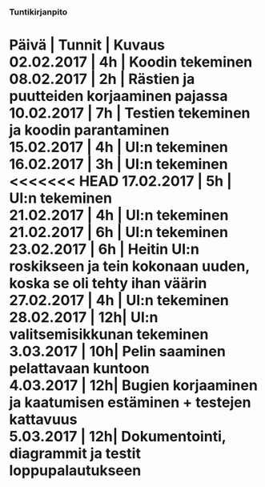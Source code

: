 ### Tuntikirjanpito
Päivä | Tunnit | Kuvaus  
02.02.2017 | 4h | Koodin tekeminen  
08.02.2017 | 2h | Rästien ja puutteiden korjaaminen pajassa  
10.02.2017 | 7h | Testien tekeminen ja koodin parantaminen  
15.02.2017 | 4h | UI:n tekeminen  
16.02.2017 | 3h | UI:n tekeminen  
<<<<<<< HEAD
17.02.2017 | 5h | UI:n tekeminen  
21.02.2017 | 4h | UI:n tekeminen  
21.02.2017 | 6h | UI:n tekeminen  
23.02.2017 | 6h | Heitin UI:n roskikseen ja tein kokonaan uuden, koska se oli tehty ihan väärin  
27.02.2017 | 4h | UI:n tekeminen  
28.02.2017 | 12h| UI:n valitsemisikkunan tekeminen  
3.03.2017  | 10h| Pelin saaminen pelattavaan kuntoon  
4.03.2017  | 12h| Bugien korjaaminen ja kaatumisen estäminen + testejen kattavuus  
5.03.2017  | 12h| Dokumentointi, diagrammit ja testit loppupalautukseen  
=======


